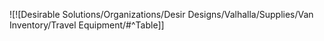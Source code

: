 ![![Desirable Solutions/Organizations/Desir Designs/Valhalla/Supplies/Van Inventory/Travel Equipment/#^Table]]